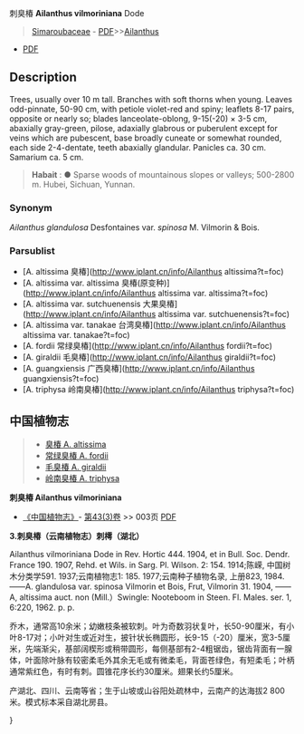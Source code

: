 刺臭椿 **Ailanthus vilmoriniana** Dode

> [Simaroubaceae](http://www.iplant.cn/info/Simaroubaceae?t=foc) - [PDF](http://www.iplant.cn/foc/pdf/Simaroubaceae.pdf)>>[Ailanthus](http://www.iplant.cn/info/Ailanthus?t=foc)
 - [PDF](http://www.iplant.cn/foc/pdf/Ailanthus.pdf)

## Description

Trees, usually over 10 m tall. Branches with soft thorns when young. Leaves odd-pinnate, 50-90 cm, with petiole violet-red and spiny; leaflets 8-17 pairs, opposite or nearly so; blades lanceolate-oblong, 9-15(-20) × 3-5 cm, abaxially gray-green, pilose, adaxially glabrous or puberulent except for veins which are pubescent, base broadly cuneate or somewhat rounded, each side 2-4-dentate, teeth abaxially glandular. Panicles ca. 30 cm. Samarium ca. 5 cm.

> **Habait** : 
>● Sparse woods of mountainous slopes or valleys; 500-2800 m. Hubei, Sichuan, Yunnan.

### Synonym
*Ailanthus glandulosa* Desfontaines var. *spinosa* M. Vilmorin & Bois.

### Parsublist

* [A.  altissima  臭椿](http://www.iplant.cn/info/Ailanthus altissima?t=foc)
* [A.  altissima var. altissima  臭椿(原变种)](http://www.iplant.cn/info/Ailanthus altissima var. altissima?t=foc)
* [A.  altissima var. sutchuenensis  大果臭椿](http://www.iplant.cn/info/Ailanthus altissima var. sutchuenensis?t=foc)
* [A.  altissima var. tanakae  台湾臭椿](http://www.iplant.cn/info/Ailanthus altissima var. tanakae?t=foc)
* [A.  fordii  常绿臭椿](http://www.iplant.cn/info/Ailanthus fordii?t=foc)
* [A.  giraldii  毛臭椿](http://www.iplant.cn/info/Ailanthus giraldii?t=foc)
* [A.  guangxiensis  广西臭椿](http://www.iplant.cn/info/Ailanthus guangxiensis?t=foc)
* [A.  triphysa  岭南臭椿](http://www.iplant.cn/info/Ailanthus triphysa?t=foc)

## 中国植物志

> * [臭椿  A.  altissima](Ailanthus-altissima-臭椿.md)
> * [常绿臭椿  A.  fordii](Ailanthus-fordii-常绿臭椿.md)
> * [毛臭椿  A.  giraldii](Ailanthus-giraldii-毛臭椿.md)
> * [岭南臭椿  A.  triphysa](Ailanthus-triphysa-岭南臭椿.md)

**刺臭椿 Ailanthus vilmoriniana**

* [《中国植物志》](http://www.iplant.cn/frps)- [第43(3)卷](http://www.iplant.cn/frps/vol/43(3)) >> 003页 [PDF](http://www.iplant.cn/frps/pdf/43(3)/003a.PDF)

**3.刺臭椿（云南植物志）刺樗（湖北）**

Ailanthus vilmoriniana Dode in Rev. Hortic 444. 1904, et in Bull. Soc. Dendr. France 190. 1907, Rehd. et Wils. in Sarg. Pl. Wilson. 2: 154. 1914;陈嵘, 中国树木分类学591. 1937;云南植物志1: 185. 1977;云南种子植物名录, 上册823, 1984.——A. glandulosa var. spinosa Vilmorin et Bois, Frut, Vilmorin 31. 1904, ——A, altissima auct. non (Mill.）Swingle: Nooteboom in Steen. Fl. Males. ser. 1, 6:220, 1962. p. p.

乔木，通常高10余米；幼嫩枝条被软刺。叶为奇数羽状复叶，长50-90厘米，有小叶8-17对；小叶对生或近对生，披针状长椭圆形，长9-15（-20）厘米，宽3-5厘米，先端渐尖，基部阔楔形或稍带圆形，每侧基部有2-4粗锯齿，锯齿背面有一腺体，叶面除叶脉有较密柔毛外其余无毛或有微柔毛，背面苍绿色，有短柔毛；叶柄通常紫红色，有时有刺。圆锥花序长约30厘米。翅果长约5厘米。

产湖北、四川、云南等省；生于山坡或山谷阳处疏林中，云南产的达海拔2 800米。模式标本采自湖北房县。

}